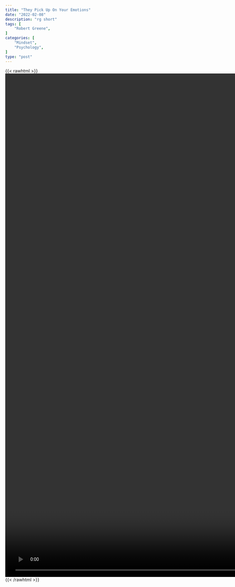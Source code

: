 ```yaml
---
title: "They Pick Up On Your Emotions"
date: "2022-02-08"
description: "rg short"
tags: [
    "Robert Greene",
]
categories: [
    "Mindset",
    "Psychology",
]
type: "post"
---
```

{{< rawhtml >}}
    <video style="height:40vh;width:auto" overflow="hidden" controls>
        <source src="https://clips.dev00ps.com/Robert_Greene/They_pick_up_your_emotions.mp4" type="video/mp4"> 
    </video>
{{< /rawhtml >}}
